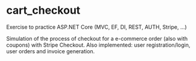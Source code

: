 # cart_checkout

Exercise to practice ASP.NET Core (MVC, EF, DI, REST, AUTH, Stripe, ...)

Simulation of the process of checkout for a e-commerce order (also with coupons) with Stripe Checkout.
Also implemented: user registration/login, user orders and invoice generation.
